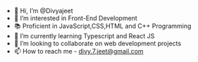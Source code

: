 - 👋 Hi, I’m @Divyajeet
- 👀 I’m interested in Front-End Development
- 📚 Proficient in JavaScript,CSS,HTML and C++ Programming
- 🌱 I’m currently learning Typescript and React JS
- 💞️ I’m looking to collaborate on web development projects
- 📫 How to reach me - divy.7.jeet@gmail.com
